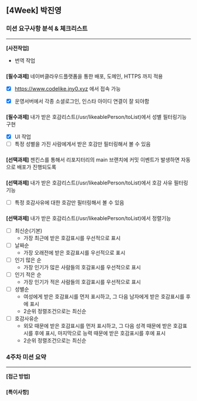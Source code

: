## [4Week] 박진영

### 미션 요구사항 분석 & 체크리스트

---  

**[사전작업]**
- 번역 작업


###
**[필수과제]** 네이버클라우드플랫폼을 통한 배포, 도메인, HTTPS 까지 적용
- [x] https://www.codelike.jny0.xyz 에서 접속 가능
- [x] 운영서버에서 각종 소셜로그인, 인스타 아이디 연결이 잘 되야함


###
**[필수과제]** 내가 받은 호감리스트(/usr/likeablePerson/toList)에서 성별 필터링기능 구현
- [x] UI 작업
- [ ] 특정 성별을 가진 사람에게서 받은 호감만 필터링해서 볼 수 있음

###
**[선택과제]** 젠킨스를 통해서 리포지터리의 main 브랜치에 커밋 이벤트가 발생하면 자동으로 배포가 진행되도록

###
**[선택과제]**  내가 받은 호감리스트(/usr/likeablePerson/toList)에서 호감 사유 필터링 기능
- [ ] 특정 호감사유에 대한 호감만 필터링해서 볼 수 있음


###
**[선택과제]**  내가 받은 호감리스트(/usr/likeablePerson/toList)에서 정렬기능
- [ ] 최신순(기본)
    - 가장 최근에 받은 호감표시를 우선적으로 표시
- [ ] 날짜순
  - 가장 오래전에 받은 호감표시를 우선적으로 표시
- [ ] 인기 많은 순
    - 가장 인기가 많은 사람들의 호감표시를 우선적으로 표시
- [ ] 인기 적은 순
    - 가장 인기가 적은 사람들의 호감표시를 우선적으로 표시
- [ ] 성별순
    - 여성에게 받은 호감표시를 먼저 표시하고, 그 다음 남자에게 받은 호감표시를 후에 표시
  - 2순위 정렬조건으로는 최신순
- [ ] 호감사유순
  - 외모 때문에 받은 호감표시를 먼저 표시하고, 그 다음 성격 때문에 받은 호감표시를 후에 표시, 마지막으로 능력 때문에 받은 호감표시를 후에 표시
  - 2순위 정렬조건으로는 최신순



###
### 4주차 미션 요약

---  

**[접근 방법]**


###
**[특이사항]**

